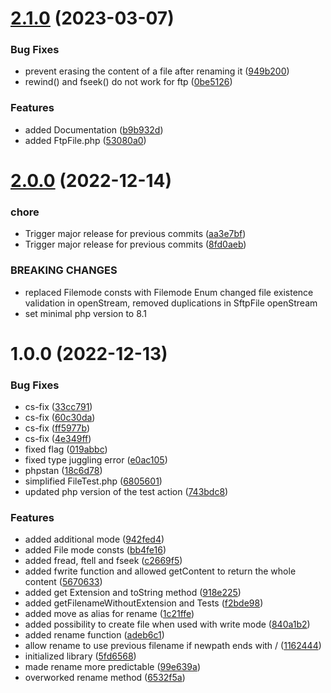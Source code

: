 # [2.1.0](https://github.com/ambimax/php-lib-file/compare/2.0.0...2.1.0) (2023-03-07)


### Bug Fixes

* prevent erasing the content of a file after renaming it ([949b200](https://github.com/ambimax/php-lib-file/commit/949b200f405ec9651ab964abf4cd5d30f826fd2d))
* rewind() and fseek() do not work for ftp ([0be5126](https://github.com/ambimax/php-lib-file/commit/0be5126bc50432b5a94c82a520f1708239ac411c))


### Features

* added Documentation ([b9b932d](https://github.com/ambimax/php-lib-file/commit/b9b932d7b58f51ba843443941355f2d5a83fac7d))
* added FtpFile.php ([53080a0](https://github.com/ambimax/php-lib-file/commit/53080a0188944dccd5082443f6df0ac76462e17d))

# [2.0.0](https://github.com/ambimax/php-lib-file/compare/1.0.0...2.0.0) (2022-12-14)


### chore

* Trigger major release for previous commits ([aa3e7bf](https://github.com/ambimax/php-lib-file/commit/aa3e7bfb672daa2ea01e26a761d4b55d9f18b8a7))
* Trigger major release for previous commits ([8fd0aeb](https://github.com/ambimax/php-lib-file/commit/8fd0aeb88465dd39b7389b24da1083a7a56ac1e1))


### BREAKING CHANGES

* replaced Filemode consts with Filemode Enum
changed file existence validation in openStream,
removed duplications in SftpFile openStream
* set minimal php version to 8.1

# 1.0.0 (2022-12-13)


### Bug Fixes

* cs-fix ([33cc791](https://github.com/ambimax/php-lib-file/commit/33cc791037a01b07b899ca848f1f6feebc5032e1))
* cs-fix ([60c30da](https://github.com/ambimax/php-lib-file/commit/60c30da392464c638e64810f9dfcacd5671277ed))
* cs-fix ([ff5977b](https://github.com/ambimax/php-lib-file/commit/ff5977b15aea724c06913d27dfe5e03026d061e8))
* cs-fix ([4e349ff](https://github.com/ambimax/php-lib-file/commit/4e349ffab1e0c6f26f86d09d11dd906c1a10a354))
* fixed flag ([019abbc](https://github.com/ambimax/php-lib-file/commit/019abbc78f2b44d568c46b48c8fa380084028084))
* fixed type juggling error ([e0ac105](https://github.com/ambimax/php-lib-file/commit/e0ac105f933238292edec0aa369ef24335edff4f))
* phpstan ([18c6d78](https://github.com/ambimax/php-lib-file/commit/18c6d78658e75bddb52819b7df95eee989acc922))
* simplified FileTest.php ([6805601](https://github.com/ambimax/php-lib-file/commit/680560132e95818f6c2cb914dbac36e34f344d3c))
* updated php version of the test action ([743bdc8](https://github.com/ambimax/php-lib-file/commit/743bdc870d568bfe2e3eb316cb343f51be90c8ff))


### Features

* added additional mode ([942fed4](https://github.com/ambimax/php-lib-file/commit/942fed41024972fd6bd87361743c8f04f3579c2e))
* added File mode consts ([bb4fe16](https://github.com/ambimax/php-lib-file/commit/bb4fe16844ba6de3867a0001d085d15e9056c595))
* added fread, ftell and fseek ([c2669f5](https://github.com/ambimax/php-lib-file/commit/c2669f5ff02cb7f76db99481b0c06630e975193e))
* added fwrite function and allowed getContent to return the whole content ([5670633](https://github.com/ambimax/php-lib-file/commit/5670633c1abedf67c102be4f6f88243dce5ab6d4))
* added get Extension and toString method ([918e225](https://github.com/ambimax/php-lib-file/commit/918e225b088bc415fb9a36543c3de600864907d0))
* added getFilenameWithoutExtension and Tests ([f2bde98](https://github.com/ambimax/php-lib-file/commit/f2bde98073587dac1ddf4613949bc04384feac98))
* added move as alias for rename ([1c21ffe](https://github.com/ambimax/php-lib-file/commit/1c21ffe3e3c2cc2ad1b109cf8bbda519353897e1))
* added possibility to create file when used with write mode ([840a1b2](https://github.com/ambimax/php-lib-file/commit/840a1b24f740d74ae626d39342572b812c5d6257))
* added rename function ([adeb6c1](https://github.com/ambimax/php-lib-file/commit/adeb6c1bd29e3d1517af5249f4d36c3bfd5d4ed1))
* allow rename to use previous filename if newpath ends with / ([1162444](https://github.com/ambimax/php-lib-file/commit/1162444ee5750c015ae5653e709e1a9f82967ad9))
* initialized library ([5fd6568](https://github.com/ambimax/php-lib-file/commit/5fd65685b878b08565f77da16c7195e465b52f09))
* made rename more predictable ([99e639a](https://github.com/ambimax/php-lib-file/commit/99e639a7d27432cc1385607761c40e0ceb700ee9))
* overworked rename method ([6532f5a](https://github.com/ambimax/php-lib-file/commit/6532f5acd426924399de637afd91cbf0c3c84ab1))
